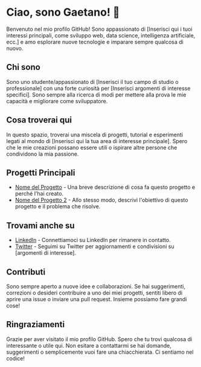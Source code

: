 # Ciao, sono Gaetano! 👋

Benvenuto nel mio profilo GitHub! Sono appassionato di [Inserisci qui i tuoi interessi principali, come sviluppo web, data science, intelligenza artificiale, ecc.] e amo esplorare nuove tecnologie e imparare sempre qualcosa di nuovo.

## Chi sono

Sono uno studente/appassionato di [Inserisci il tuo campo di studio o professionale] con una forte curiosità per [Inserisci argomenti di interesse specifici]. Sono sempre alla ricerca di modi per mettere alla prova le mie capacità e migliorare come sviluppatore.

## Cosa troverai qui

In questo spazio, troverai una miscela di progetti, tutorial e esperimenti legati al mondo di [Inserisci qui la tua area di interesse principale]. Spero che le mie creazioni possano essere utili o ispirare altre persone che condividono la mia passione.

## Progetti Principali

- [Nome del Progetto](link_al_progetto) - Una breve descrizione di cosa fa questo progetto e perché l'hai creato.
- [Nome del Progetto 2](link_al_progetto) - Allo stesso modo, descrivi l'obiettivo di questo progetto e il problema che risolve.

## Trovami anche su

- [LinkedIn](link_al_tuo_profilo_linkedin) - Connettiamoci su LinkedIn per rimanere in contatto.
- [Twitter](link_al_tuo_profilo_twitter) - Seguimi su Twitter per aggiornamenti e condivisioni su [argomenti di interesse].

## Contributi

Sono sempre aperto a nuove idee e collaborazioni. Se hai suggerimenti, correzioni o desideri contribuire a uno dei miei progetti, sentiti libero di aprire una issue o inviare una pull request. Insieme possiamo fare grandi cose!

## Ringraziamenti

Grazie per aver visitato il mio profilo GitHub. Spero che tu trovi qualcosa di interessante o utile qui. Non esitare a contattarmi se hai domande, suggerimenti o semplicemente vuoi fare una chiacchierata. Ci sentiamo nel codice!


<!--
**gaetanobondi/gaetanobondi** is a ✨ _special_ ✨ repository because its `README.md` (this file) appears on your GitHub profile.

Here are some ideas to get you started:

- 🔭 I’m currently working on ...
- 🌱 I’m currently learning ...
- 👯 I’m looking to collaborate on ...
- 🤔 I’m looking for help with ...
- 💬 Ask me about ...
- 📫 How to reach me: ...
- 😄 Pronouns: ...
- ⚡ Fun fact: ...
-->

